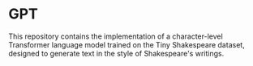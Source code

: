 # GPT
This repository contains the implementation of a character-level Transformer language model trained on the Tiny Shakespeare dataset, designed to generate text in the style of Shakespeare's writings.
